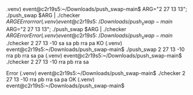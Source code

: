 .venv) event@c2r19s5:~/Downloads/push_swap-main$ ARG="2 27 13 13"; ./push_swap $ARG | ./checker $ARG
EError
rror
(.venv) event@c2r19s5:~/Downloads/push_swap-main$ ARG="2 27 13 13"; ./push_swap $ARG | ./checker $ARG
Error
Error
(.venv) event@c2r19s5:~/Downloads/push_swap-main$ ./checker 2 27 13 -10
sa
sa
pb
rra
pa
KO
(.venv) event@c2r19s5:~/Downloads/push_swap-main$ ./push_swap 2 27 13 -10
rra
pb
rra
sa
pa
(.venv) event@c2r19s5:~/Downloads/push_swap-main$ ./checker 2 27 13 -10
rra
pb
rra
sa

Error
(.venv) event@c2r19s5:~/Downloads/push_swap-main$ ./checker 2 27 13 -10
rra
pb
rra
sa
pa
OK
(.venv) event@c2r19s5:~/Downloads/push_swap-main$ 
